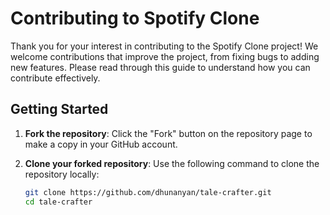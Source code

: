 # Contributing to Spotify Clone

Thank you for your interest in contributing to the Spotify Clone project! We welcome contributions that improve the project, from fixing bugs to adding new features. Please read through this guide to understand how you can contribute effectively.

## Getting Started

1. **Fork the repository**: Click the "Fork" button on the repository page to make a copy in your GitHub account.
2. **Clone your forked repository**: Use the following command to clone the repository locally:

   ```bash
   git clone https://github.com/dhunanyan/tale-crafter.git
   cd tale-crafter
   ```
